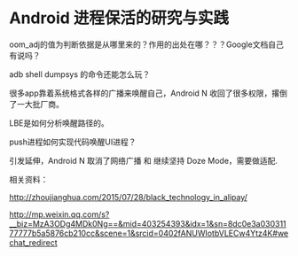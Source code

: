 # Android 进程保活的研究与实践


oom_adj的值为判断依据是从哪里来的？作用的出处在哪？？？Google文档自己有说吗？

adb shell dumpsys 的命令还能怎么玩？

很多app靠着系统格式各样的广播来唤醒自己，Android N 收回了很多权限，撂倒了一大批厂商。

LBE是如何分析唤醒路径的。

push进程如何实现代码唤醒UI进程？

引发延伸，Android N 取消了网络广播 和 继续坚持 Doze Mode，需要做适配.

相关资料：

http://zhoujianghua.com/2015/07/28/black_technology_in_alipay/

http://mp.weixin.qq.com/s?__biz=MzA3ODg4MDk0Ng==&mid=403254393&idx=1&sn=8dc0e3a03031177777b5a5876cb210cc&scene=1&srcid=0402fANUWIotbVLECw4Ytz4K#wechat_redirect